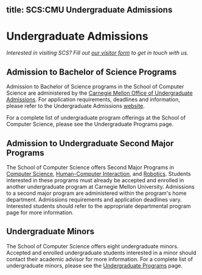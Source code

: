 title: SCS:CMU Undergraduate Admissions
---
# Undergraduate Admissions

*Interested in visiting SCS? Fill out [our visitor form](https://www.cs.cmu.edu/registration/node/2103 "visitor form") to get in touch with us.*

## Admission to Bachelor of Science Programs

Admission to Bachelor of Science programs in the School of Computer Science are administered by the [Carnegie Mellon Office of Undergraduate Admissions](http://admission.enrollment.cmu.edu/ "Carnegie Mellon Office of Undergraduate Admissions" ). For application requirements, deadlines and information, please refer to the Undergraduate Admissions [website](http://admission.enrollment.cmu.edu/).

For a complete list of undergraduate program offerings at the School of Computer Science, please see the Undergraduate Programs page.

## Admission to Undergraduate Second Major Programs

The School of Computer Science offers Second Major Programs in [Computer Science](http://www.csd.cs.cmu.edu/education/bscs/second.html#major), [Human-Computer Interaction](http://www.hcii.cmu.edu/applying-undergraduate-major), and [Robotics](http://major.ri.cmu.edu/). Students interested in these programs must already be accepted and enrolled in another undergraduate program at Carnegie Mellon University. Admissions to a second major program are administered within the program's home department. Admissions requirements and application deadlines vary. Interested students should refer to the appropriate departmental program page for more information.

## Undergraduate Minors

The School of Computer Science offers eight undergraduate minors. Accepted and enrolled undergraduate students interested in a minor should contact their academic advisor for more information. For a complete list of undergraduate minors, please see the [Undergraduate Programs](/undergraduate-programs) page.

<style>
.content-body a {
  text-decoration: underline;
  color: #900;
}

.content-body img {
  width: 100%
}

.content-title a {
  transition: color .3s ease;
}

.content-title a:hover{
  text-decoration: none;
}

.content-meta {
  margin-top: .5em;
  margin-bottom: 0;
}

.content-body h1 {
  font-weight: bold;
  background: #eee;
  margin: -2rem -1.5rem 1rem -1.5rem;
  padding: 3rem 1.5rem 1.5rem 1.5rem;
}

.content-body input {
  margin-bottom: 1rem;
}

.content-body table {
  width: 100%;
  border: 1px solid #000;
  margin-bottom: 1rem;
}

.tbl td {
  padding: 0.5rem;
  border: 1px solid #000;
}

.tbl tr:nth-child(2n + 1) {
  background: #efefef;
}
</style>
